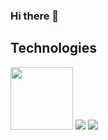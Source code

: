 ### Hi there 👋




## Technologies
<img src="https://github.com/Yata-ta/Yata-ta/assets/98527071/0655dd28-a91a-4e0b-8485-3dc108432ff8" width="100">
<img src="https://www.google.com/url?sa=i&url=https%3A%2F%2Fwww.cleanpng.com%2Fpng-python-computer-icons-programming-language-executa-7247110%2F&psig=AOvVaw0vcVOJnG7-ecBk0iaanMoh&ust=1716066138629000&source=images&cd=vfe&opi=89978449&ved=0CBIQjRxqFwoTCLjGt9jLlYYDFQAAAAAdAAAAABAE">
<img src="https://uploads-ssl.webflow.com/5e7cf661c23ac9df156d9c3d/5f804e14e571f5c30d9ffff8_Vue%20Storefront%20Logotype.png">

